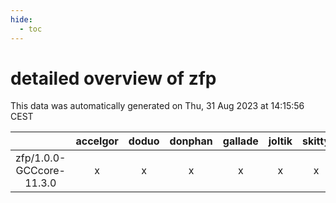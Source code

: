 ```yaml
---
hide:
  - toc
---
```


detailed overview of zfp
========================


This data was automatically generated on Thu, 31 Aug 2023 at 14:15:56 CEST  

| |accelgor|doduo|donphan|gallade|joltik|skitty|swalot|victini|
| :---: | :---: | :---: | :---: | :---: | :---: | :---: | :---: | :---: |
|zfp/1.0.0-GCCcore-11.3.0|x|x|x|x|x|x|x|x|
